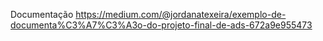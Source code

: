 Documentação
https://medium.com/@jordanatexeira/exemplo-de-documenta%C3%A7%C3%A3o-do-projeto-final-de-ads-672a9e955473


